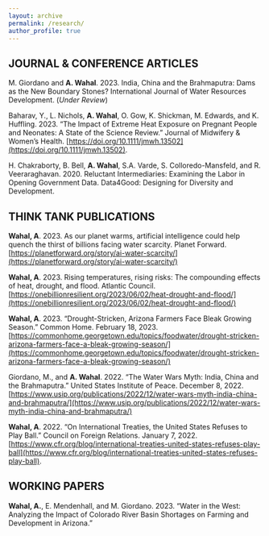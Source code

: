 ```yaml
---
layout: archive
permalink: /research/
author_profile: true
---
```


## JOURNAL & CONFERENCE ARTICLES

M. Giordano and **A. Wahal**. 2023. India, China and the Brahmaputra: Dams as the New Boundary Stones? International Journal of Water Resources Development. (*Under Review*)

Baharav, Y., L. Nichols, **A. Wahal**, O. Gow, K. Shickman, M. Edwards, and K. Huffling. 2023. “The Impact of Extreme Heat Exposure on Pregnant People and Neonates: A State of the Science Review.” Journal of Midwifery & Women’s Health. [https://doi.org/10.1111/jmwh.13502](https://doi.org/10.1111/jmwh.13502).

H. Chakraborty, B. Bell, **A. Wahal**, S.A. Varde, S. Colloredo-Mansfeld, and R. Veeraraghavan. 2020. Reluctant Intermediaries: Examining the Labor in Opening Government Data. Data4Good: Designing for Diversity and Development.

## THINK TANK PUBLICATIONS

**Wahal, A**. 2023. As our planet warms, artificial intelligence could help quench the thirst of billions facing water scarcity. Planet Forward. [https://planetforward.org/story/ai-water-scarcity/](https://planetforward.org/story/ai-water-scarcity/)

**Wahal, A**. 2023. Rising temperatures, rising risks: The compounding effects of heat, drought, and flood. Atlantic Council. [https://onebillionresilient.org/2023/06/02/heat-drought-and-flood/](https://onebillionresilient.org/2023/06/02/heat-drought-and-flood/)

**Wahal, A**. 2023. “Drought-Stricken, Arizona Farmers Face Bleak Growing Season.” Common Home. February 18, 2023. [https://commonhome.georgetown.edu/topics/foodwater/drought-stricken-arizona-farmers-face-a-bleak-growing-season/](https://commonhome.georgetown.edu/topics/foodwater/drought-stricken-arizona-farmers-face-a-bleak-growing-season/)

Giordano, M., and **A. Wahal**. 2022. “The Water Wars Myth: India, China and the Brahmaputra.” United States Institute of Peace. December 8, 2022. [https://www.usip.org/publications/2022/12/water-wars-myth-india-china-and-brahmaputra/](https://www.usip.org/publications/2022/12/water-wars-myth-india-china-and-brahmaputra/)

**Wahal, A**. 2022. “On International Treaties, the United States Refuses to Play Ball.” Council on Foreign Relations. January 7, 2022. [https://www.cfr.org/blog/international-treaties-united-states-refuses-play-ball](https://www.cfr.org/blog/international-treaties-united-states-refuses-play-ball).

## WORKING PAPERS
**Wahal, A.**, E. Mendenhall, and M. Giordano. 2023. “Water in the West: Analyzing the Impact of Colorado River Basin Shortages on Farming and Development in Arizona.”
